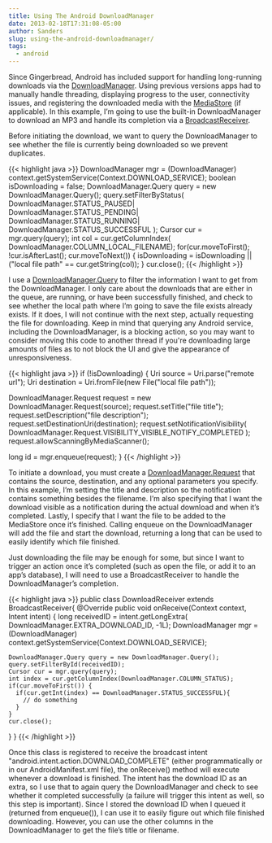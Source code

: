 ```yaml
---
title: Using The Android DownloadManager
date: 2013-02-18T17:31:08-05:00
author: Sanders
slug: using-the-android-downloadmanager/
tags:
  - android
---
```

Since Gingerbread, Android has included support for handling long-running downloads via the <a href="http://developer.android.com/reference/android/app/DownloadManager.html" target="_blank">DownloadManager</a>. Using previous versions apps had to manually handle threading, displaying progress to the user, connectivity issues, and registering the downloaded media with the <a href="http://developer.android.com/reference/android/provider/MediaStore.html" target="_blank">MediaStore</a> (if applicable). In this example, I’m going to use the built-in DownloadManager to download an MP3 and handle its completion via a <a href="http://developer.android.com/reference/android/content/BroadcastReceiver.html" target="_blank">BroadcastReceiver</a>.

Before initiating the download, we want to query the DownloadManager to see whether the file is currently being downloaded so we prevent duplicates.

{{< highlight java >}}
DownloadManager mgr = (DownloadManager)
  context.getSystemService(Context.DOWNLOAD_SERVICE);
boolean isDownloading = false;
DownloadManager.Query query = new DownloadManager.Query();
query.setFilterByStatus(
  DownloadManager.STATUS_PAUSED|
  DownloadManager.STATUS_PENDING|
  DownloadManager.STATUS_RUNNING|
  DownloadManager.STATUS_SUCCESSFUL
);
Cursor cur = mgr.query(query);
int col = cur.getColumnIndex(
  DownloadManager.COLUMN_LOCAL_FILENAME);
for(cur.moveToFirst(); !cur.isAfterLast(); cur.moveToNext()) {
  isDownloading = isDownloading || ("local file path" == cur.getString(col));
}
cur.close();
{{< /highlight >}}

I use a <a href="http://developer.android.com/reference/android/app/DownloadManager.Query.html" target="_blank">DownloadManager.Query</a> to filter the information I want to get from the DownloadManager. I only care about the downloads that are either in the queue, are running, or have been successfully finished, and check to see whether the local path where I’m going to save the file exists already exists. If it does, I will not continue with the next step, actually requesting the file for downloading. Keep in mind that querying any Android service, including the DownloadManager, is a blocking action, so you may want to consider moving this code to another thread if you're downloading large amounts of files as to not block the UI and give the appearance of unresponsiveness.

{{< highlight java >}}
if (!isDownloading) {
  Uri source = Uri.parse("remote url");
  Uri destination = Uri.fromFile(new File("local file path"));

  DownloadManager.Request request = new DownloadManager.Request(source);
  request.setTitle("file title");
  request.setDescription("file description");
  request.setDestinationUri(destination);
  request.setNotificationVisibility(
    DownloadManager.Request.VISIBILITY_VISIBLE_NOTIFY_COMPLETED
  );
  request.allowScanningByMediaScanner();

  long id = mgr.enqueue(request);
}
{{< /highlight >}}

To initiate a download, you must create a <a href="http://developer.android.com/reference/android/app/DownloadManager.Request.html" target="_blank">DownloadManager.Request</a> that contains the source, destination, and any optional parameters you specify. In this example, I’m setting the title and description so the notification contains something besides the filename. I’m also specifying that I want the download visible as a notification during the actual download and when it’s completed. Lastly, I specify that I want the file to be added to the MediaStore once it’s finished. Calling enqueue on the DownloadManager will add the file and start the download, returning a long that can be used to easily identify which file finished.

Just downloading the file may be enough for some, but since I want to trigger an action once it’s completed (such as open the file, or add it to an app’s database), I will need to use a BroadcastReceiver to handle the DownloadManager’s completion.

{{< highlight java >}}
public class DownloadReceiver extends BroadcastReceiver{
  @Override
  public void onReceive(Context context, Intent intent) {
    long receivedID = intent.getLongExtra(
      DownloadManager.EXTRA_DOWNLOAD_ID, -1L);
    DownloadManager mgr = (DownloadManager)
      context.getSystemService(Context.DOWNLOAD_SERVICE);

    DownloadManager.Query query = new DownloadManager.Query();
    query.setFilterById(receivedID);
    Cursor cur = mgr.query(query);
    int index = cur.getColumnIndex(DownloadManager.COLUMN_STATUS);
    if(cur.moveToFirst()) {
      if(cur.getInt(index) == DownloadManager.STATUS_SUCCESSFUL){
        // do something
      }
    }
    cur.close();
  }
}
{{< /highlight >}}

Once this class is registered to receive the broadcast intent "android.intent.action.DOWNLOAD_COMPLETE" (either programmatically or in our AndroidManifest.xml file), the onReceive() method will execute whenever a download is finished. The intent has the download ID as an extra, so I use that to again query the DownloadManager and check to see whether it completed successfully (a failure will trigger this intent as well, so this step is important). Since I stored the download ID when I queued it (returned from enqueue()), I can use it to easily figure out which file finished downloading. However, you can use the other columns in the DownloadManager to get the file’s title or filename.
